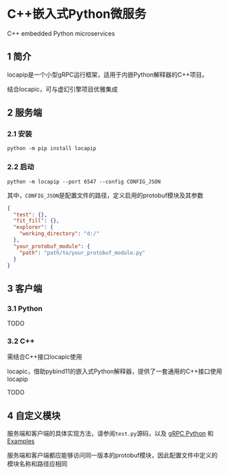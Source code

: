 # C++嵌入式Python微服务

C++ embedded Python microservices

## 1 简介

locapip是一个小型gRPC运行框架，适用于内嵌Python解释器的C++项目。

结合locapic，可与虚幻引擎项目优雅集成

## 2 服务端

### 2.1 安装

```shell
python -m pip install locapip
```

### 2.2 启动

```shell
python -m locapip --port 6547 --config CONFIG_JSON
```

其中，```CONFIG_JSON```是配置文件的路径，定义启用的protobuf模块及其参数

```json
{
  "test": {},
  "fit_fill": {},
  "explorer": {
    "working_directory": "d:/"
  },
  "your_protobuf_module": {
    "path": "path/to/your_protobuf_module.py"
  }
}
```

## 3 客户端

### 3.1 Python

TODO

### 3.2 C++

需结合C++接口locapic使用

locapic，借助pybind11的嵌入式Python解释器，提供了一套通用的C++接口使用locapip

TODO

## 4 自定义模块

服务端和客户端的具体实现方法，请参阅```test.py```源码，以及 [gRPC Python](https://grpc.io/docs/languages/python/)
和 [Examples](https://github.com/grpc/grpc/tree/master/examples)

服务端和客户端都应能够访问同一版本的protobuf模块，因此配置文件中定义的模块名称和路径应相同